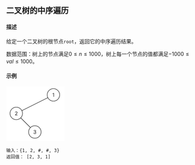 ## 二叉树的中序遍历

#### 描述

给定一个二叉树的根节点`root`，返回它的中序遍历结果。

数据范围：树上的节点满足$0 \leqslant n \leqslant 1000$，树上每一个节点的值都满足$-1000 \leqslant val \leqslant 1000$。

#### 示例

![graph](./assets/graph.png)

```txt
输入：{1, 2, #, #, 3}
返回值： [2, 3, 1]
```
